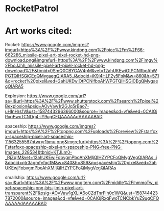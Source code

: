 # RocketPatrol
# Art works cited:
Rocket:  https://www.google.com/imgres?imgurl=https%3A%2F%2Fwww.kindpng.com%2Fpicc%2Fm%2F66-662286_missile-pixel-art-pixel-rocket-hd-png-download.png&imgrefurl=https%3A%2F%2Fwww.kindpng.com%2Fimgv%2FboJJhh_missile-pixel-art-pixel-rocket-hd-png-download%2F&tbnid=0SmQ0CBYGAV4pM&vet=12ahUKEwiOtPCNlfboAhWPGTQIHSGiCEgQMygaegQIARA5..i&docid=iK9l4HLF2y5FpM&w=860&h=571&q=rocket%20pixel&ved=2ahUKEwiOtPCNlfboAhWPGTQIHSGiCEgQMygaegQIARA5

Explosion: https://www.google.com/url?sa=i&url=https%3A%2F%2Fwww.shutterstock.com%2Fsearch%2Fpixel%2Bexplosion&psig=AOvVaw1r2GJq5rBao7-uHInHrs1V&ust=1587443296366000&source=images&cd=vfe&ved=0CAIQjRxqFwoTCNDg4-iY9ugCFQAAAAAdAAAAABAD

spaceship: https://www.google.com/imgres?imgurl=https%3A%2F%2Ftoppng.com%2Fuploads%2Fpreview%2Fstarfoxx-spaceship-pixel-art-spaceship-11563255587ntwryr1bmu.png&imgrefurl=https%3A%2F%2Ftoppng.com%2Fstarfoxx-spaceship-pixel-art-spaceship-PNG-free-PNG-Images_228534&tbnid=KTJLm0-_RjZqIM&vet=12ahUKEwjFobvgmPboAhXMIjQIHZYPCFoQMygVegQIARAs..i&docid=qtr3agmfyfqc1M&w=840&h=859&q=spaceship%20pixel&ved=2ahUKEwjFobvgmPboAhXMIjQIHZYPCFoQMygVegQIARAs

smallship: https://www.google.com/url?sa=i&url=https%3A%2F%2Fwww.pngitem.com%2Fmiddle%2FihmmoTw_pixel-spaceship-png-bts-jimin-pixel-art-transparent%2F&psig=AOvVaw1gXLiA6oCZdTnrFih0c1WQ&ust=1587444237872000&source=images&cd=vfe&ved=0CAIQjRxqFwoTCNCbkYuZ9ugCFQAAAAAdAAAAABAD
